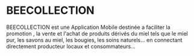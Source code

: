 # BEECOLLECTION
BEECOLLECTION est une Application Mobile destinée a faciliter la promotion , la vente et l'achat de produits dérivés du miel tels que le miel pur, les savons au miel, les bougies, les soins naturels... en connectant directement producteur locaux et consommateurs...
